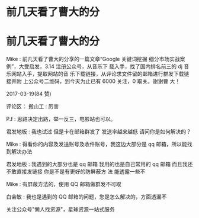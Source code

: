 # 前几天看了曹大的分

# 前几天看了曹大的分

Mike : 前几天看了曹大的分享的一篇文章“Google 关键词挖掘 细分市场实战案例”，大受启发，3.14 注册公众号，从音乐下 载入手，找了国内排名前三的 dj 音乐网站入手，提取网站的音 乐下载链接，从评论求文件留的邮箱进行群发下载链接并附 上公众号二维码，到今天为止已有 6000 关注，0 取关。谢谢曹 大！

2017-03-19(84 赞)

评论区： 搬山工 : 厉害

P.f : 思路决定出路，举一反三，电影站也可以。

君发地板 : 我也试过 但是卡在邮箱群发了 发送率越来越低 请问你是如何解决的？

Mike : 得看你的内容及发送账号及收件账号，我这边大部分是 qq 邮箱，所以能找到解决办法

君发地板 : 我遇到的大部分也是 qq 邮箱 我用的也是自己常用的 qq 邮箱 而且我还不敢直接发链接 你是不是有更好的防屏蔽方 法 能透露一些不

Mike : 有屏蔽方法的，使用 QQ 邮箱做群发不可取

白会敏 : 我也是遇到的 QQ 邮箱的问题，您是怎么解决的，方面透漏不

关注公众号"懒人找资源"，星球资源一站式服务